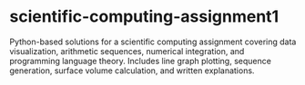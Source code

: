 # scientific-computing-assignment1
Python-based solutions for a scientific computing assignment covering data visualization, arithmetic sequences, numerical integration, and programming language theory. Includes line graph plotting, sequence generation, surface volume calculation, and written explanations.
